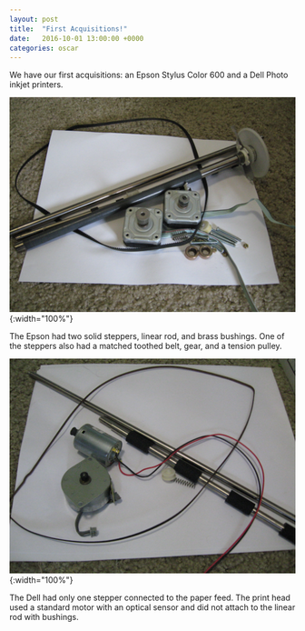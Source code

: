 ```yaml
---
layout: post
title:  "First Acquisitions!"
date:   2016-10-01 13:00:00 +0000
categories: oscar
---
```


We have our first acquisitions: an Epson Stylus Color 600 and a Dell Photo inkjet printers.

![Epson Stylus Color 6000](/images/2016-10-01/epson-stylus-color-600-parts.jpg){:width="100%"}
 
The Epson had two solid steppers, linear rod, and brass bushings.
One of the steppers also had a matched toothed belt, gear, and a tension pulley.

![Dell Photo Printer](/images/2016-10-01/dell-photo-printer-parts.jpg){:width="100%"}

The Dell had only one stepper connected to the paper feed.
The print head used a standard motor with an optical sensor and did not attach to the linear rod with bushings.